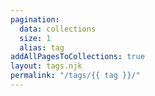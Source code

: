 ```yaml
---
pagination:
  data: collections
  size: 1
  alias: tag
addAllPagesToCollections: true
layout: tags.njk
permalink: "/tags/{{ tag }}/"
---
```

